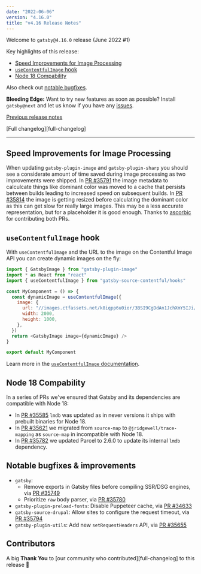 ```yaml
---
date: "2022-06-06"
version: "4.16.0"
title: "v4.16 Release Notes"
---
```


Welcome to `gatsby@4.16.0` release (June 2022 #1)

Key highlights of this release:

- [Speed Improvements for Image Processing](#speed-improvements-for-image-processing)
- [`useContentfulImage` hook](#usecontentfulimage-hook)
- [Node 18 Compability](#node-18-compability)

Also check out [notable bugfixes](#notable-bugfixes--improvements).

**Bleeding Edge:** Want to try new features as soon as possible? Install `gatsby@next` and let us know if you have any [issues](https://github.com/gatsbyjs/gatsby/issues).

[Previous release notes](/docs/reference/release-notes/v4.15)

[Full changelog][full-changelog]

---

## Speed Improvements for Image Processing

When updating `gatsby-plugin-image` and `gatsby-plugin-sharp` you should see a considerate amount of time saved during image processing as two improvements were shipped. In [PR #35791](https://github.com/gatsbyjs/gatsby/pull/35791) the image metadata to calculcate things like dominant color was moved to a cache that persists between builds leading to increased speed on subsequent builds. In [PR #35814](https://github.com/gatsbyjs/gatsby/pull/35814) the image is getting resized before calculating the dominant color as this can get slow for really large images. This may be a less accurate representation, but for a placeholder it is good enough. Thanks to [ascorbic](https://github.com/ascorbic) for contributing both PRs.

## `useContentfulImage` hook

With `useContentfulImage` and the URL to the image on the Contentful Image API you can create dynamic images on the fly:

```js
import { GatsbyImage } from "gatsby-plugin-image"
import * as React from "react"
import { useContentfulImage } from "gatsby-source-contentful/hooks"

const MyComponent = () => {
  const dynamicImage = useContentfulImage({
    image: {
      url: "//images.ctfassets.net/k8iqpp6u0ior/3BSI9CgDdAn1JchXmY5IJi/f97a2185b3395591b98008647ad6fd3c/camylla-battani-AoqgGAqrLpU-unsplash.jpg",
      width: 2000,
      height: 1000,
    },
  })
  return <GatsbyImage image={dynamicImage} />
}

export default MyComponent
```

Learn more in the [`useContentfulImage` documentation](https://github.com/gatsbyjs/gatsby/blob/master/packages/gatsby-source-contentful/README.md#building-images-on-the-fly-via-usecontentfulimage).

## Node 18 Compability

In a series of PRs we've ensured that Gatsby and its dependencies are compatible with Node 18: 

- In [PR #35585](https://github.com/gatsbyjs/gatsby/pull/35585) `lmdb` was updated as in never versions it ships with prebuilt binaries for Node 18.
- In [PR #35621](https://github.com/gatsbyjs/gatsby/pull/35621) we migrated from `source-map` to `@jridgewell/trace-mapping` as `source-map` in incompatible with Node 18.
- In [PR #35782](https://github.com/gatsbyjs/gatsby/pull/35782) we updated Parcel to 2.6.0 to update its internal `lmdb` dependency.

## Notable bugfixes & improvements

- `gatsby`:
  - Remove exports in Gatsby files before compiling SSR/DSG engines, via [PR #35749](https://github.com/gatsbyjs/gatsby/pull/35749)
  - Prioritize `raw` body parser, via [PR #35780](https://github.com/gatsbyjs/gatsby/pull/35780)
- `gatsby-plugin-preload-fonts`: Disable Puppeteer cache, via [PR #34633](https://github.com/gatsbyjs/gatsby/pull/34633)
- `gatsby-source-drupal`: Allow sites to configure the request timeout, via [PR #35794](https://github.com/gatsbyjs/gatsby/pull/35794)
- `gatsby-plugin-utils`: Add new `setRequestHeaders` API, via [PR #35655](https://github.com/gatsbyjs/gatsby/pull/35655)

## Contributors

A big **Thank You** to [our community who contributed][full-changelog] to this release 💜
